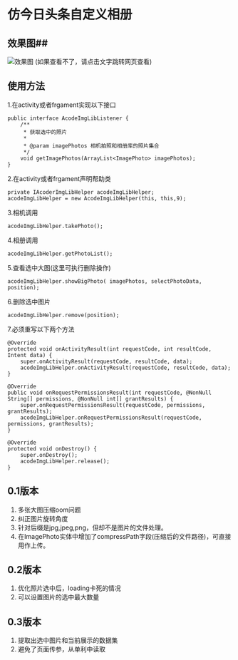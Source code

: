# 仿今日头条自定义相册 #
## 效果图##
![效果图](http://ohdryj9ow.bkt.clouddn.com/photo.gif)
(如果查看不了，请点击文字跳转网页查看)

## 使用方法 ##
1.在activity或者frgament实现以下接口

	public interface AcodeImgLibListener {
	    /**
	     * 获取选中的照片
	     *
	     * @param imagePhotos 相机拍照和相册库的照片集合
	     */
	    void getImagePhotos(ArrayList<ImagePhoto> imagePhotos);
	}

2.在activity或者frgament声明帮助类
 
	private IAcoderImgLibHelper acodeImgLibHelper;
	acodeImgLibHelper = new AcodeImgLibHelper(this, this,9);

3.相机调用

	acodeImgLibHelper.takePhoto();

4.相册调用

	acodeImgLibHelper.getPhotoList();

5.查看选中大图(这里可执行删除操作)
	
	acodeImgLibHelper.showBigPhoto( imagePhotos, selectPhotoData, position);

6.删除选中图片
	
	acodeImgLibHelper.remove(position);

7.必须重写以下两个方法

    @Override
    protected void onActivityResult(int requestCode, int resultCode, Intent data) {
        super.onActivityResult(requestCode, resultCode, data);
        acodeImgLibHelper.onActivityResult(requestCode, resultCode, data);
    }

    @Override
    public void onRequestPermissionsResult(int requestCode, @NonNull String[] permissions, @NonNull int[] grantResults) {
        super.onRequestPermissionsResult(requestCode, permissions, grantResults);
        acodeImgLibHelper.onRequestPermissionsResult(requestCode, permissions, grantResults);
    }
    
    @Override
    protected void onDestroy() {
        super.onDestroy();
        acodeImgLibHelper.release();
    }   

## 0.1版本 ##
1. 多张大图压缩oom问题
2. 纠正图片旋转角度
3. 针对后缀是jpg,jpeg,png，但却不是图片的文件处理。
4. 在ImagePhoto实体中增加了compressPath字段(压缩后的文件路径)，可直接用作上传。


## 0.2版本 ##
1. 优化照片选中后，loading卡死的情况
2. 可以设置图片的选中最大数量

## 0.3版本 ##
1. 提取出选中图片和当前展示的数据集
2. 避免了页面传参，从单利中读取

